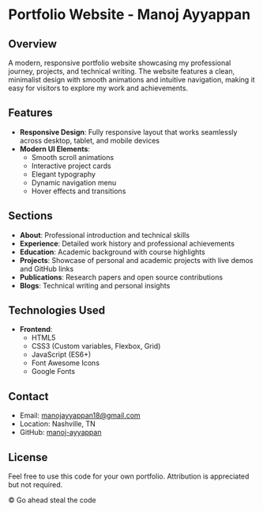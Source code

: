 # Portfolio Website - Manoj Ayyappan

## Overview
A modern, responsive portfolio website showcasing my professional journey, projects, and technical writing. The website features a clean, minimalist design with smooth animations and intuitive navigation, making it easy for visitors to explore my work and achievements.

## Features
- **Responsive Design**: Fully responsive layout that works seamlessly across desktop, tablet, and mobile devices
- **Modern UI Elements**: 
  - Smooth scroll animations
  - Interactive project cards
  - Elegant typography
  - Dynamic navigation menu
  - Hover effects and transitions

## Sections
- **About**: Professional introduction and technical skills
- **Experience**: Detailed work history and professional achievements
- **Education**: Academic background with course highlights
- **Projects**: Showcase of personal and academic projects with live demos and GitHub links
- **Publications**: Research papers and open source contributions
- **Blogs**: Technical writing and personal insights

## Technologies Used
- **Frontend**:
  - HTML5
  - CSS3 (Custom variables, Flexbox, Grid)
  - JavaScript (ES6+)
  - Font Awesome Icons
  - Google Fonts


## Contact
- Email: manojayyappan18@gmail.com
- Location: Nashville, TN
- GitHub: [manoj-ayyappan](https://github.com/manoj-ayyappan)

## License
Feel free to use this code for your own portfolio. Attribution is appreciated but not required.

© Go ahead steal the code
